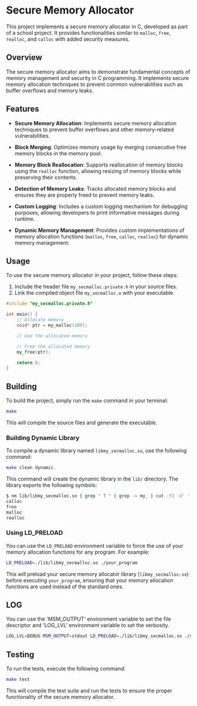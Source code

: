 # Secure Memory Allocator

This project implements a secure memory allocator in C, developed as part of a school project. It provides functionalities similar to `malloc`, `free`, `realloc`, and `calloc` with added security measures.

## Overview

The secure memory allocator aims to demonstrate fundamental concepts of memory management and security in C programming. It implements secure memory allocation techniques to prevent common vulnerabilities such as buffer overflows and memory leaks.

## Features

- **Secure Memory Allocation**: Implements secure memory allocation techniques to prevent buffer overflows and other memory-related vulnerabilities.

- **Block Merging**: Optimizes memory usage by merging consecutive free memory blocks in the memory pool.

- **Memory Block Reallocation**: Supports reallocation of memory blocks using the `realloc` function, allowing resizing of memory blocks while preserving their contents.

- **Detection of Memory Leaks**: Tracks allocated memory blocks and ensures they are properly freed to prevent memory leaks.

- **Custom Logging**: Includes a custom logging mechanism for debugging purposes, allowing developers to print informative messages during runtime.

- **Dynamic Memory Management**: Provides custom implementations of memory allocation functions (`malloc`, `free`, `calloc`, `realloc`) for dynamic memory management.

## Usage

To use the secure memory allocator in your project, follow these steps:

1. Include the header file `my_secmalloc.private.h` in your source files.
2. Link the compiled object file `my_secmalloc.o` with your executable.

```c
#include "my_secmalloc.private.h"

int main() {
    // Allocate memory
    void* ptr = my_malloc(100);

    // Use the allocated memory

    // Free the allocated memory
    my_free(ptr);

    return 0;
}
```

## Building

To build the project, simply run the `make` command in your terminal:

```bash
make
```

This will compile the source files and generate the executable.

### Building Dynamic Library

To compile a dynamic library named `libmy_secmalloc.so`, use the following command:

```bash
make clean dynamic
```

This command will create the dynamic library in the `lib/` directory. The library exports the following symbols:

```bash
$ nm lib/libmy_secmalloc.so | grep " T " | grep -v my_ | cut -f3 -d' ' | sort
calloc
free
malloc
realloc
```

### Using LD_PRELOAD

You can use the `LD_PRELOAD` environment variable to force the use of your memory allocation functions for any program. For example:

```bash
LD_PRELOAD=./lib/libmy_secmalloc.so ./your_program
```

This will preload your secure memory allocator library (`libmy_secmalloc.so`) before executing `your_program`, ensuring that your memory allocation functions are used instead of the standard ones.

## LOG
You can use the 'MSM_OUTPUT' environment variable to set the file descriptor and 'LOG_LVL' environment variable to set the verbosity.
```bash
LOG_LVL=DEBUG MSM_OUTPUT=stdout LD_PRELOAD=./lib/libmy_secmalloc.so ./your_program
```


## Testing

To run the tests, execute the following command:

```bash
make test
```

This will compile the test suite and run the tests to ensure the proper functionality of the secure memory allocator.
